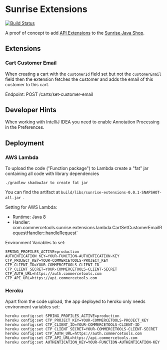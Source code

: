 # Sunrise Extensions

[![Build Status](https://travis-ci.org/commercetools/commercetools-sunrise-extensions.svg?branch=master)](https://travis-ci.org/commercetools/commercetools-sunrise-extensions)

A proof of concept to add [API Extensions](https://docs.commercetools.com/http-api-projects-api-extensions.html) to the [Sunrise Java Shop](https://github.com/commercetools/commercetools-sunrise-java).

## Extensions

### Cart Customer Email

When creating a cart with the `customerId` field set but not the `customerEmail` field then the extension fetches the customer and adds the email of this customer to this cart.

Endpoint: POST /carts/set-customer-email

## Developer Hints

When working with IntelliJ IDEA you need to enable Annotation Processing in the Preferences.

## Deployment

### AWS Lambda

To upload the code ("Function package") to Lambda create a "fat" jar containing all code with library dependencies

```
./gradlew shadowJar to create fat jar
```

You can find the artifact at `build/libs/sunrise-extensions-0.0.1-SNAPSHOT-all.jar `.

Setting for AWS Lambda:

* Runtime: Java 8
* Handler: com.commercetools.sunrise.extensions.lambda.CartSetCustomerEmailRequestHandler::handleRequest`

Environment Variables to set:

```
SPRING_PROFILES_ACTIVE=production
AUTHENTICATION_KEY=YOUR-FUNCTION-AUTHENTICATION-KEY
CTP_PROJECT_KEY=YOUR-COMMERCETOOLS-PROJECT_KEY
CTP_CLIENT_ID=YOUR-COMMERCETOOLS-CLIENT-ID
CTP_CLIENT_SECRET=YOUR-COMMERCETOOLS-CLIENT-SECRET
CTP_AUTH_URL=https://auth.commercetools.com
CTP_API_URL=https://api.commercetools.com
```

### Heroku

Apart from the code upload, the app deployed to heroku only needs environment variables set:

```
heroku config:set SPRING_PROFILES_ACTIVE=production
heroku config:set CTP_PROJECT_KEY=YOUR-COMMERCETOOLS-PROJECT_KEY
heroku config:set CTP_CLIENT_ID=YOUR-COMMERCETOOLS-CLIENT-ID
heroku config:set CTP_CLIENT_SECRET=YOUR-COMMERCETOOLS-CLIENT-SECRET
heroku config:set CTP_AUTH_URL=https://auth.commercetools.com
heroku config:set CTP_API_URL=https://api.commercetools.com
heroku config:set AUTHENTICATION_KEY=YOUR-FUNCTION-AUTHENTICATION-KEY
```